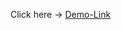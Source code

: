 Click here -> <a href="https://news-tracker-application-1368100.s3.ams03.cloud-object-storage.appdomain.cloud/Demo-Link-News-Tracker-Application.mp4">Demo-Link</a>
